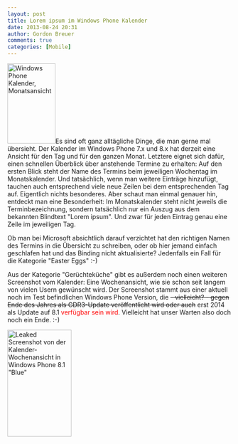 ```yaml
---
layout: post
title: Lorem ipsum im Windows Phone Kalender
date: 2013-08-24 20:31
author: Gordon Breuer
comments: true
categories: [Mobile]
---
```

<img class=" wp-image-4111 alignright" alt="Windows Phone Kalender, Monatsansicht" src="http://anheledirwp.blob.core.windows.net/wordpress/2013/08/WP_20130824-180x300.png" width="108" height="180" />Es sind oft ganz alltägliche Dinge, die man gerne mal übersieht. Der Kalender im Windows Phone 7.x und 8.x hat derzeit eine Ansicht für den Tag und für den ganzen Monat. Letztere eignet sich dafür, einen schnellen Überblick über anstehende Termine zu erhalten: Auf den ersten Blick steht der Name des Termins beim jeweiligen Wochentag im Monatskalender. Und tatsächlich, wenn man weitere Einträge hinzufügt, tauchen auch entsprechend viele neue Zeilen bei dem entsprechenden Tag auf. Eigentlich nichts besonderes. Aber schaut man einmal genauer hin, entdeckt man eine Besonderheit: Im Monatskalender steht nicht jeweils die Terminbezeichnung, sondern tatsächlich nur ein Auszug aus dem bekannten Blindtext "Lorem ipsum". Und zwar für jeden Eintrag genau eine Zeile im jeweiligen Tag.

Ob man bei Microsoft absichtlich darauf verzichtet hat den richtigen Namen des Termins in die Übersicht zu schreiben, oder ob hier jemand einfach geschlafen hat und das Binding nicht aktualisierte? Jedenfalls ein Fall für die Kategorie "Easter Eggs" :-)

Aus der Kategorie "Gerüchteküche" gibt es außerdem noch einen weiteren Screenshot vom Kalender: Eine Wochenansicht, wie sie schon seit langem von vielen Usern gewünscht wird. Der Screenshot stammt aus einer aktuell noch im Test befindlichen Windows Phone Version, die <del>- vielleicht? - gegen Ende des Jahres als GDR3-Update veröffentlicht wird oder auch</del> erst 2014 als Update auf 8.1 <span style="color: #ff0000;">verfügbar sein wird</span>. Vielleicht hat unser Warten also doch noch ein Ende. :-)

<img class=" wp-image-4114 " alt="Leaked Screenshot von der Kalender-Wochenansicht in Windows Phone 8.1 &quot;Blue&quot;" src="http://anheledirwp.blob.core.windows.net/wordpress/2013/08/WP_20130613-3-180x300.png" width="144" height="240" />
